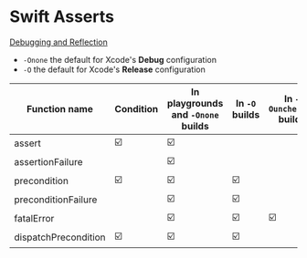 # Swift Asserts

[Debugging and Reflection](https://developer.apple.com/documentation/swift/swift_standard_library/debugging_and_reflection)

- `-Onone` the default for Xcode's **Debug** configuration
- `-O` the default for Xcode's **Release** configuration

Function name | Condition | In playgrounds and `-Onone` builds | In `-O` builds | In `-Ounchecked` builds
--------------|-----------|------------------------------------|----------------|------------------------
assert | :ballot_box_with_check: | :ballot_box_with_check: | |
assertionFailure | | :ballot_box_with_check: | |
precondition | :ballot_box_with_check: | :ballot_box_with_check: | :ballot_box_with_check: |
preconditionFailure | | :ballot_box_with_check: | :ballot_box_with_check: |
fatalError | | :ballot_box_with_check: | :ballot_box_with_check: | :ballot_box_with_check:
dispatchPrecondition | :ballot_box_with_check: | :ballot_box_with_check: | :ballot_box_with_check: |
